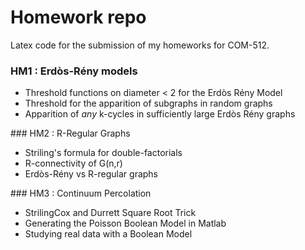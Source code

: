 # Homework repo

Latex code for the submission of my homeworks for COM-512.

### HM1 : Erdòs-Rény models

- Threshold functions on diameter < 2 for the Erdòs Rény Model
- Threshold for the apparition of subgraphs in random graphs
- Apparition of *any* k-cycles in sufficiently large Erdòs Rény graphs

### HM2 : R-Regular Graphs

- Striling's formula for double-factorials
- R-connectivity of G(n,r)
- Erdòs-Rény vs R-regular graphs


### HM3 : Continuum Percolation

- StrilingCox and Durrett Square Root Trick
- Generating the Poisson Boolean Model in Matlab
- Studying real data with a Boolean Model


